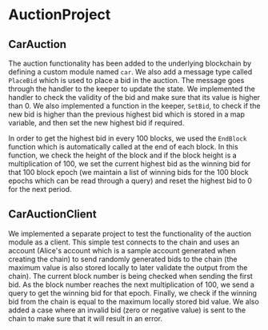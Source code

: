 # AuctionProject

## CarAuction
The auction functionality has been added to the underlying blockchain by defining a custom module named `car`. We also add a message type called `PlaceBid` which is used to place a bid in the auction. The message goes through the handler to the keeper to update the state. We implemented the handler to check the validity of the bid and make sure that its value is higher than 0. We also implemented a function in the keeper, `SetBid`, to check if the new bid is higher than the previous highest bid which is stored in a map variable, and then set the new highest bid if required. 

In order to get the highest bid in every 100 blocks, we used the `EndBlock` function which is automatically called at the end of each block. In this function, we check the height of the block and if the block height is a multiplication of 100, we set the current highest bid as the winning bid for that 100 block epoch (we maintain a list of winning bids for the 100 block epochs which can be read through a query) and reset the highest bid to 0 for the next period. 


## CarAuctionClient

We implemented a separate project to test the functionality of the auction module as a client. This simple test connects to the chain and uses an account (Alice's account which is a sample account generated when creating the chain) to send randomly generated bids to the chain (the maximum value is also stored locally to later validate the output from the chain). The current block number is being checked when sending the first bid. As the block number reaches the next multiplication of 100, we send a query to get the winning bid for that epoch. Finally, we check if the winning bid from the chain is equal to the maximum locally stored bid value.
We also added a case where an invalid bid (zero or negative value) is sent to the chain to make sure that it will result in an error.
